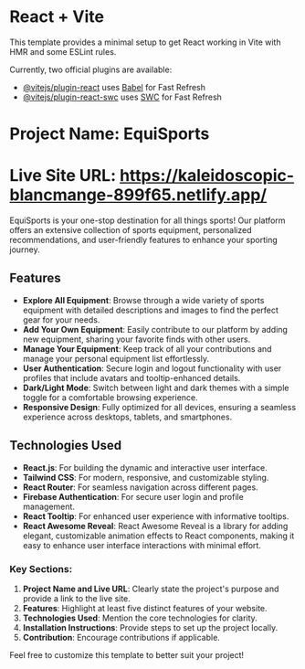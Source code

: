 # React + Vite

This template provides a minimal setup to get React working in Vite with HMR and some ESLint rules.

Currently, two official plugins are available:

- [@vitejs/plugin-react](https://github.com/vitejs/vite-plugin-react/blob/main/packages/plugin-react/README.md) uses [Babel](https://babeljs.io/) for Fast Refresh
- [@vitejs/plugin-react-swc](https://github.com/vitejs/vite-plugin-react-swc) uses [SWC](https://swc.rs/) for Fast Refresh


# Project Name: EquiSports

# Live Site URL: https://kaleidoscopic-blancmange-899f65.netlify.app/

EquiSports is your one-stop destination for all things sports! Our platform offers an extensive collection of sports equipment, personalized recommendations, and user-friendly features to enhance your sporting journey.

## Features

- **Explore All Equipment**: Browse through a wide variety of sports equipment with detailed descriptions and images to find the perfect gear for your needs.
- **Add Your Own Equipment**: Easily contribute to our platform by adding new equipment, sharing your favorite finds with other users.
- **Manage Your Equipment**: Keep track of all your contributions and manage your personal equipment list effortlessly.
- **User Authentication**: Secure login and logout functionality with user profiles that include avatars and tooltip-enhanced details.
- **Dark/Light Mode**: Switch between light and dark themes with a simple toggle for a comfortable browsing experience.
- **Responsive Design**: Fully optimized for all devices, ensuring a seamless experience across desktops, tablets, and smartphones.

## Technologies Used

- **React.js**: For building the dynamic and interactive user interface.
- **Tailwind CSS**: For modern, responsive, and customizable styling.
- **React Router**: For seamless navigation across different pages.
- **Firebase Authentication**: For secure user login and profile management.
- **React Tooltip**: For enhanced user experience with informative tooltips.
- **React Awesome Reveal**: React Awesome Reveal is a library for adding elegant, customizable animation effects to React components, making it easy to enhance user interface interactions with minimal effort.



### Key Sections:
1. **Project Name and Live URL**: Clearly state the project's purpose and provide a link to the live site.
2. **Features**: Highlight at least five distinct features of your website.
3. **Technologies Used**: Mention the core technologies for clarity.
4. **Installation Instructions**: Provide steps to set up the project locally.
5. **Contribution**: Encourage contributions if applicable.

Feel free to customize this template to better suit your project!
